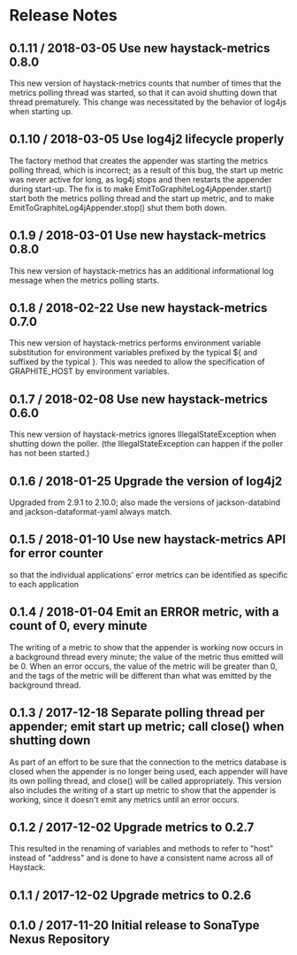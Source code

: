 # Release Notes

## 0.1.11 / 2018-03-05 Use new haystack-metrics 0.8.0
This new version of haystack-metrics counts that number of times that the metrics polling thread was started, so that it
can avoid shutting down that thread prematurely. This change was necessitated by the behavior of log4js when starting
up.

## 0.1.10 / 2018-03-05 Use log4j2 lifecycle properly
The factory method that creates the appender was starting the metrics polling thread, which is incorrect; as a result of
this bug, the start up metric was never active for long, as log4j stops and then restarts the appender during start-up.
The fix is to make EmitToGraphiteLog4jAppender.start() start both the metrics polling thread and the start up metric,
and to make EmitToGraphiteLog4jAppender.stop() shut them both down.

## 0.1.9 / 2018-03-01 Use new haystack-metrics 0.8.0
This new version of haystack-metrics has an additional informational log message when the metrics polling starts.

## 0.1.8 / 2018-02-22 Use new haystack-metrics 0.7.0
This new version of haystack-metrics performs environment variable substitution for environment variables prefixed by
the typical ${ and suffixed by the typical }. This was needed to allow the specification of GRAPHITE_HOST by
environment variables.

## 0.1.7 / 2018-02-08 Use new haystack-metrics 0.6.0
This new version of haystack-metrics ignores IllegalStateException when shutting down the poller.
(the IllegalStateException can happen if the poller has not been started.)

## 0.1.6 / 2018-01-25 Upgrade the version of log4j2
Upgraded from 2.9.1 to 2.10.0; also made the versions of jackson-databind and jackson-dataformat-yaml always match.

## 0.1.5 / 2018-01-10 Use new haystack-metrics API for error counter
so that the individual applications' error metrics can be identified as specific to each application

## 0.1.4 / 2018-01-04 Emit an ERROR metric, with a count of 0, every minute
The writing of a metric to show that the appender is working now occurs in a background thread every minute;
the value of the metric thus emitted will be 0. When an error occurs, the value of the metric will be greater than 0,
and the tags of the metric will be different than what was emitted by the background thread.

## 0.1.3 / 2017-12-18 Separate polling thread per appender; emit start up metric; call close() when shutting down
As part of an effort to be sure that the connection to the metrics database is closed when the appender is
no longer being used, each appender will have its own polling thread, and close() will be called appropriately.
This version also includes the writing of a start up metric to show that the appender is working, since it
doesn't emit any metrics until an error occurs.

## 0.1.2 / 2017-12-02 Upgrade metrics to 0.2.7
This resulted in the renaming of variables and methods to refer to "host" instead of "address"
and is done to have a consistent name across all of Haystack.

## 0.1.1 / 2017-12-02 Upgrade metrics to 0.2.6

## 0.1.0 / 2017-11-20 Initial release to SonaType Nexus Repository